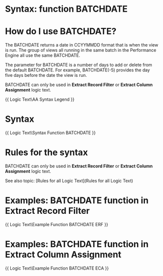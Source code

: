 # Syntax: function BATCHDATE 

# How do I use BATCHDATE? 

The BATCHDATE returns a date in CCYYMMDD format that is when the view is run. The group of views all running in the same batch in the Performance Engine all use the same BATCHDATE.

The parameter for BATCHDATE is a number of days to add or delete from the default BATCHDATE. For example, BATCHDATE\(-5\) provides the day five days before the date the view is run.

BATCHDATE can only be used in **Extract Record Filter** or **Extract Column Assignment** logic text.

{{ Logic Text\AA Syntax Legend }}

# Syntax 

{{ Logic Text\Syntax Function BATCHDATE }}

# Rules for the syntax 

BATCHDATE can only be used in **Extract Record Filter** or **Extract Column Assignment** logic text.

See also topic: [Rules for all Logic Text](Rules for all Logic Text) 

# Examples: BATCHDATE function in Extract Record Filter

{{ Logic Text\Example Function BATCHDATE ERF }}

# Examples: BATCHDATE function in Extract Column Assignment

{{ Logic Text\Example Function BATCHDATE ECA }}

